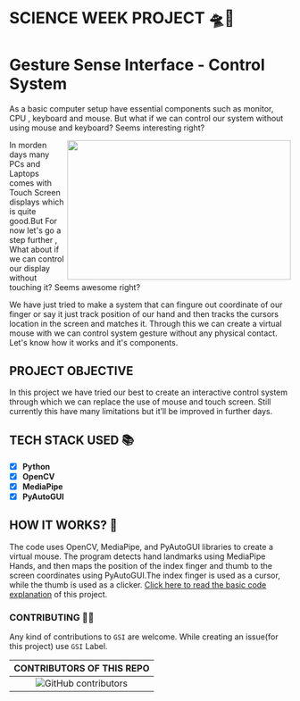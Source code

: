 # SCIENCE WEEK PROJECT 🛸🔭
# Gesture Sense Interface - Control System
As a basic computer setup have essential components such as monitor, CPU , keyboard and mouse. But what if we can control our system without using mouse and keyboard? Seems interesting right?

<img width='400px' height='250px' src='https://user-images.githubusercontent.com/37477845/102235423-aa6cb680-3f35-11eb-8ebd-5d823e211447.jpg' align='right' padding='25px'/>

In morden days many PCs and Laptops comes with Touch Screen displays which is quite good.But For now let's go a step further , What about if we can control our display without touching it? Seems awesome right?

We have just tried to make a system that can fingure out coordinate of our finger or say it just track position of our hand and then tracks the cursors location in the screen and matches it. Through this we can create a virtual mouse with we can control system gesture without any physical contact. Let's know how it works and it's components.

## PROJECT OBJECTIVE
In this project we have tried our best to create an interactive control system through which we can replace the use of mouse and touch screen. Still currently this have many limitations but it’ll be improved in further days.

## TECH STACK USED 📚

- [x]  **Python** 
- [x]  **OpenCV**
- [x]  **MediaPipe**
- [x]  **PyAutoGUI**

## HOW IT WORKS? 🤔
The code uses OpenCV, MediaPipe, and PyAutoGUI libraries to create a virtual mouse. The program detects hand landmarks using MediaPipe Hands, and then maps the position of the index finger and thumb to the screen coordinates using PyAutoGUI.The index finger is used as a cursor, while the thumb is used as a clicker. [ Click here to read the basic code explanation](./tutorial.md) of this project.


### CONTRIBUTING 🤝🏻
Any kind of contributions to `GSI` are welcome. While creating an issue(for this project) use `GSI` Label.

| CONTRIBUTORS OF THIS REPO |
|:-------------------------:|
|![GitHub contributors](https://contrib.rocks/image?repo=vivek09thakur/GSI)|
